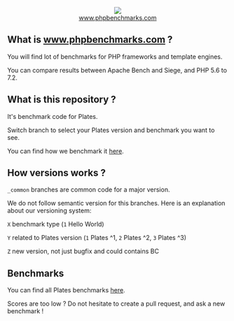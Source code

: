 <p align="center">
  <img src="http://www.phpbenchmarks.com/images/logo_github.png">
  <br>
  <a href="http://www.phpbenchmarks.com" target="_blank">www.phpbenchmarks.com</a>
</p>

## What is www.phpbenchmarks.com ?

You will find lot of benchmarks for PHP frameworks and template engines.

You can compare results between Apache Bench and Siege, and PHP 5.6 to 7.2.

## What is this repository ?

It's benchmark code for Plates.

Switch branch to select your Plates version and benchmark you want to see.

You can find how we benchmark it [here](http://www.phpbenchmarks.com/en/benchmark-protocol.html).

## How versions works ?

`_common` branches are common code for a major version.

We do not follow semantic version for this branches. Here is an explanation about our versioning system:

`X` benchmark type (`1` Hello World)

`Y` related to Plates version (`1` Plates ^1, `2` Plates ^2, `3` Plates ^3)

`Z` new version, not just bugfix and could contains BC

## Benchmarks

You can find all Plates benchmarks [here](http://www.phpbenchmarks.com/en/benchmark/plates.html).

Scores are too low ? Do not hesitate to create a pull request, and ask a new benchmark !
